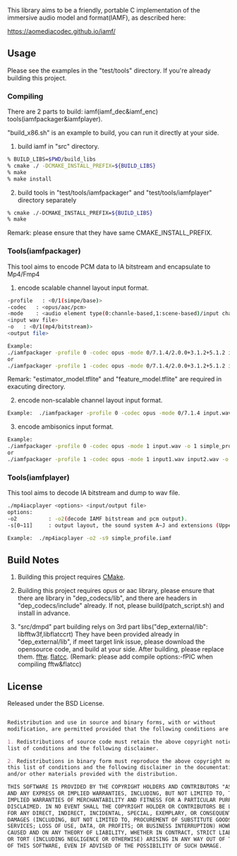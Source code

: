 This library aims to be a friendly, portable C implementation of the immersive audio model and format(IAMF),
as described here:

<https://aomediacodec.github.io/iamf/>



## Usage

Please see the examples in the "test/tools" directory. If you're already building this project.

### Compiling
There are 2 parts to build: iamf(iamf_dec&iamf_enc) tools(iamfpackager&iamfplayer).

"build_x86.sh" is an example to build, you can run it directly at your side.

1. build iamf in "src" directory.
```sh
% BUILD_LIBS=$PWD/build_libs
% cmake ./ -DCMAKE_INSTALL_PREFIX=${BUILD_LIBS}
% make 
% make install
```

2. build tools in "test/tools/iamfpackager" and "test/tools/iamfplayer" directory separately
```sh
% cmake ./-DCMAKE_INSTALL_PREFIX=${BUILD_LIBS}
% make 
```

Remark: please ensure that they have same CMAKE_INSTALL_PREFIX.


### Tools(iamfpackager)
This tool aims to encode PCM data to IA bitstream and encapsulate to Mp4/Fmp4

1. encode scalable channel layout input format.
```sh
-profile   : <0/1(simpe/base)>
-codec   : <opus/aac/pcm>
-mode    : <audio element type(0:channle-based,1:scene-based)/input channel layout/channel layout combinations>
<input wav file>
-o   : <0/1(mp4/bitstream)>
<output file>

Example:  
./iamfpackager -profile 0 -codec opus -mode 0/7.1.4/2.0.0+3.1.2+5.1.2 input.wav -o 1 simple_profile.iamf
or 
./iamfpackager -profile 1 -codec opus -mode 0/7.1.4/2.0.0+3.1.2+5.1.2 input1.wav input2.wav -o 1 base_profile.iamf
```
Remark: "estimator_model.tflite" and "feature_model.tflite" are required in exacuting directory.

2. encode non-scalable channel layout input format.
```sh
Example:  ./iamfpackager -profile 0 -codec opus -mode 0/7.1.4 input.wav -o 1 simple_profile.iamf
```

3. encode ambisonics input format.
```sh
Example:
./iamfpackager -profile 0 -codec opus -mode 1 input.wav -o 1 simple_profile.iamf
or
./iamfpackager -profile 1 -codec opus -mode 1 input1.wav input2.wav -o 1 base_profile.iamf
```

### Tools(iamfplayer)
This tool aims to decode IA bitstream and dump to wav file.
```sh
./mp4iacplayer <options> <input/output file>
options:
-o2          : -o2(decode IAMF bitstream and pcm output).
-s[0~11]     : output layout, the sound system A~J and extensions (Upper + Middle + Bottom).

Example:  ./mp4iacplayer -o2 -s9 simple_profile.iamf

```


## Build Notes

1) Building this project requires [CMake](https://cmake.org/).

2) Building this project requires opus or aac library, please ensure that there are library in "dep_codecs/lib",
and there are headers in "dep_codecs/include" already. If not, please build(patch_script.sh) and install in advance.

3) "src/dmpd" part building relys on 3rd part libs("dep_external/lib": libfftw3f,libflatccrt)
They have been provided already in "dep_external/lib", if meet target link issue, please download the opensource code,
and build at your side. After building, please replace them.
[fftw](http://www.fftw.org/).
[flatcc](https://github.com/dvidelabs/flatcc).
   (Remark: please add compile options:-fPIC when compiling fftw&flatcc)



## License

Released under the BSD License.

```markdown

Redistribution and use in source and binary forms, with or without
modification, are permitted provided that the following conditions are met:

1. Redistributions of source code must retain the above copyright notice, this
list of conditions and the following disclaimer.

2. Redistributions in binary form must reproduce the above copyright notice,
this list of conditions and the following disclaimer in the documentation
and/or other materials provided with the distribution.

THIS SOFTWARE IS PROVIDED BY THE COPYRIGHT HOLDERS AND CONTRIBUTORS "AS IS"
AND ANY EXPRESS OR IMPLIED WARRANTIES, INCLUDING, BUT NOT LIMITED TO, THE
IMPLIED WARRANTIES OF MERCHANTABILITY AND FITNESS FOR A PARTICULAR PURPOSE ARE
DISCLAIMED. IN NO EVENT SHALL THE COPYRIGHT HOLDER OR CONTRIBUTORS BE LIABLE
FOR ANY DIRECT, INDIRECT, INCIDENTAL, SPECIAL, EXEMPLARY, OR CONSEQUENTIAL
DAMAGES (INCLUDING, BUT NOT LIMITED TO, PROCUREMENT OF SUBSTITUTE GOODS OR
SERVICES; LOSS OF USE, DATA, OR PROFITS; OR BUSINESS INTERRUPTION) HOWEVER
CAUSED AND ON ANY THEORY OF LIABILITY, WHETHER IN CONTRACT, STRICT LIABILITY,
OR TORT (INCLUDING NEGLIGENCE OR OTHERWISE) ARISING IN ANY WAY OUT OF THE USE
OF THIS SOFTWARE, EVEN IF ADVISED OF THE POSSIBILITY OF SUCH DAMAGE.
```
